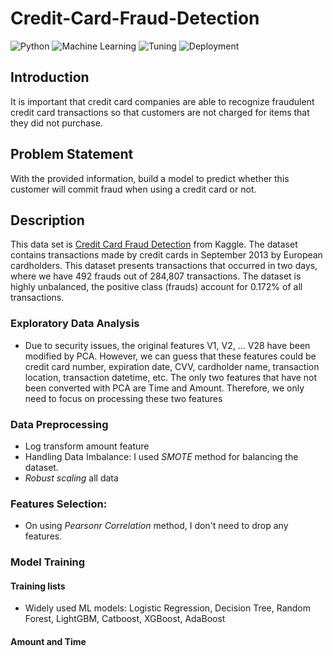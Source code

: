 # Credit-Card-Fraud-Detection

![Python](https://img.shields.io/badge/Python-3.8.10-blue.svg)
![Machine Learning](https://img.shields.io/badge/Machine%20Learning-LightGBM-orange)
![Tuning](https://img.shields.io/badge/Tuning-Optuna-red)
![Deployment](https://img.shields.io/badge/Dashboard-Plotly-purple)

## Introduction
It is important that credit card companies are able to recognize fraudulent credit card transactions so that customers are not charged for items that they did not purchase.

## Problem Statement
With the provided information, build a model to predict whether this customer will commit fraud when using a credit card or not.

## Description
This data set is [Credit Card Fraud Detection](https://www.kaggle.com/datasets/mlg-ulb/creditcardfraud) from Kaggle. The dataset contains transactions made by credit cards in September 2013 by European cardholders. This dataset presents transactions that occurred in two days, where we have 492 frauds out of 284,807 transactions. The dataset is highly unbalanced, the positive class (frauds) account for 0.172% of all transactions.

### Exploratory Data Analysis
* Due to security issues, the original features V1, V2, ... V28 have been modified by PCA. However, we can guess that these features could be credit card number, expiration date, CVV, cardholder name, transaction location, transaction datetime, etc.
The only two features that have not been converted with PCA are Time and Amount. Therefore, we only need to focus on processing these two features

### Data Preprocessing
* Log transform amount feature
* Handling Data Imbalance: I used *SMOTE* method for balancing the dataset. 
* *Robust scaling* all data

### Features Selection:
* On using *Pearsonr Correlation* method, I don't need to drop any features.

### Model Training

#### Training lists
* Widely used ML models: Logistic Regression, Decision Tree, Random Forest, LightGBM, Catboost, XGBoost, AdaBoost
#### Amount and Time
